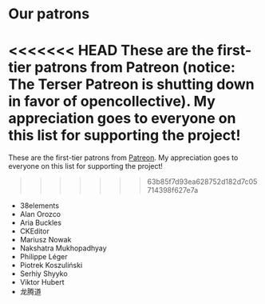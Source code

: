 # Our patrons

<<<<<<< HEAD
These are the first-tier patrons from Patreon (notice: **The Terser Patreon is shutting down in favor of opencollective**). My appreciation goes to everyone on this list for supporting the project!
=======
These are the first-tier patrons from [Patreon](https://www.patreon.com/fabiosantoscode). My appreciation goes to everyone on this list for supporting the project!
>>>>>>> 63b85f7d93ea628752d182d7c05714398f627e7a

 * 38elements
 * Alan Orozco
 * Aria Buckles
 * CKEditor
 * Mariusz Nowak
 * Nakshatra Mukhopadhyay
 * Philippe Léger
 * Piotrek Koszuliński
 * Serhiy Shyyko
 * Viktor Hubert
 * 龙腾道
